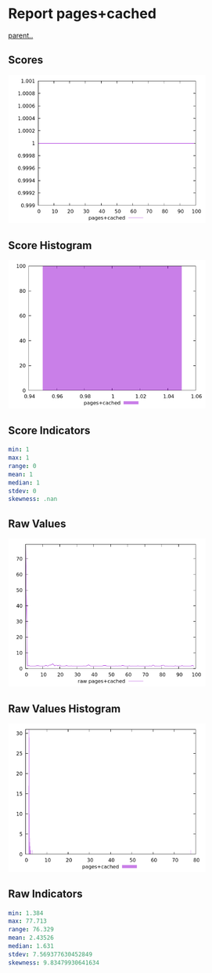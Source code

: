 # Report pages+cached

[parent..](./..)  


## Scores

![score](./score.png)  

## Score Histogram

![hist](./hist.png)  

## Score Indicators

```yaml
min: 1
max: 1
range: 0
mean: 1
median: 1
stdev: 0
skewness: .nan

```

## Raw Values

![raw](./raw.png)  

## Raw Values Histogram

![raw hist](./raw_hist.png)  

## Raw Indicators

```yaml
min: 1.384
max: 77.713
range: 76.329
mean: 2.43526
median: 1.631
stdev: 7.569377630452849
skewness: 9.83479930641634

```

<style>
  img {
    max-width: 80%;
  }
</style>
      
